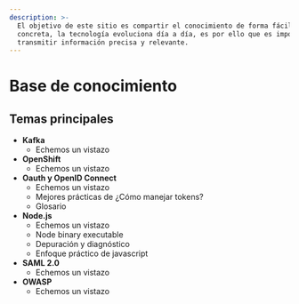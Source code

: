 ```yaml
---
description: >-
  El objetivo de este sitio es compartir el conocimiento de forma fácil y
  concreta, la tecnología evoluciona día a día, es por ello que es importante
  transmitir información precisa y relevante.
---
```


# Base de conocimiento

## Temas principales

* **Kafka**
  * Echemos un vistazo
* **OpenShift**
  * Echemos un vistazo
* **Oauth y OpenID Connect**
  * Echemos un vistazo
  * Mejores prácticas de ¿Cómo manejar tokens?
  * Glosario
* **Node.js**
  * Echemos un vistazo
  * Node binary executable
  * Depuración y diagnóstico
  * Enfoque práctico de javascript
* **SAML 2.0**
  * Echemos un vistazo
* **OWASP**
  * Echemos un vistazo

